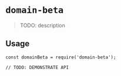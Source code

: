 # `domain-beta`

> TODO: description

## Usage

```
const domainBeta = require('domain-beta');

// TODO: DEMONSTRATE API
```
###
